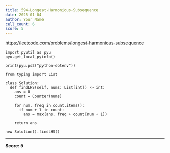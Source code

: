 ```yaml
---
title: 594-Longest-Harmonious-Subsequence
date: 2025-01-04
author: Your Name
cell_count: 6
score: 5
---
```


https://leetcode.com/problems/longest-harmonious-subsequence


```
import pyutil as pyu
pyu.get_local_pyinfo()
```


```
print(pyu.ps2("python-dotenv"))
```


```
from typing import List
```


```
class Solution:
  def findLHS(self, nums: List[int]) -> int:
    ans = 0
    count = Counter(nums)

    for num, freq in count.items():
      if num + 1 in count:
        ans = max(ans, freq + count[num + 1])

    return ans
```


```
new Solution().findLHS()
```


---
**Score: 5**